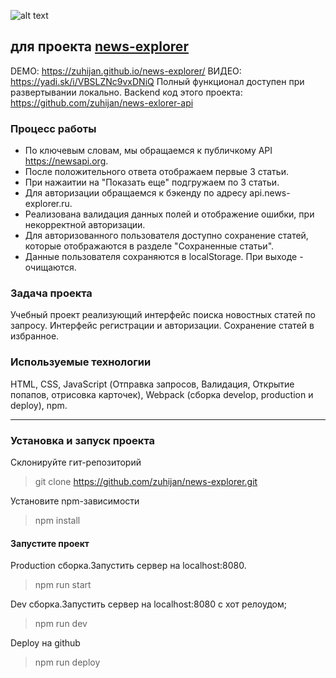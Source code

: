 ![alt text](https://i.ibb.co/yQwyp0R/123.png "Logo NewsExplorer")

## для проекта [news-explorer](http://news-explorer.ru/)

DEMO: https://zuhijan.github.io/news-explorer/
ВИДЕО: https://yadi.sk/i/VBSLZNc9vxDNiQ
Полный функционал доступен при развертывании локально. 
Backend код этого проекта: https://github.com/zuhijan/news-exlorer-api


### Процесс работы
- По ключевым словам, мы обращаемся к публичкому API  https://newsapi.org.
- После положительного ответа отображаем первые 3 статьи. 
- При нажаитии на "Показать еще"
подгружаем по 3 статьи. 
- Для авторизации обращаемся к бэкенду по адресу api.news-explorer.ru.
- Реализована валидация данных полей и отображение ошибки, при некорректной авторизации.
- Для авторизованного пользователя доступно сохранение статей, 
которые отображаются в разделе "Сохраненные статьи".
- Данные пользователя сохраняются в localStorage. При выходе - очищаются. 


### Задача проекта
Учебный проект реализующий интерфейс поиска новостных статей по запросу. 
Интерфейс регистрации и авторизации. Сохранение статей в избранное.

### Используемые технологии
HTML, CSS, 
JavaScript (Отправка запросов, Валидация, Открытие попапов, отрисовка карточек), 
Webpack (сборка develop, production и deploy), npm.


---
### Установка и запуск проекта

Склонируйте гит-репозиторий
> git clone <https://github.com/zuhijan/news-explorer.git>

Установите npm-зависимости
> npm install

#### Запустите проект

Production сборка.Запустить сервер на localhost:8080.
> npm run start

Dev сборка.Запустить сервер на localhost:8080 с хот релоудом;
> npm run dev

Deploy на github
> npm run deploy
